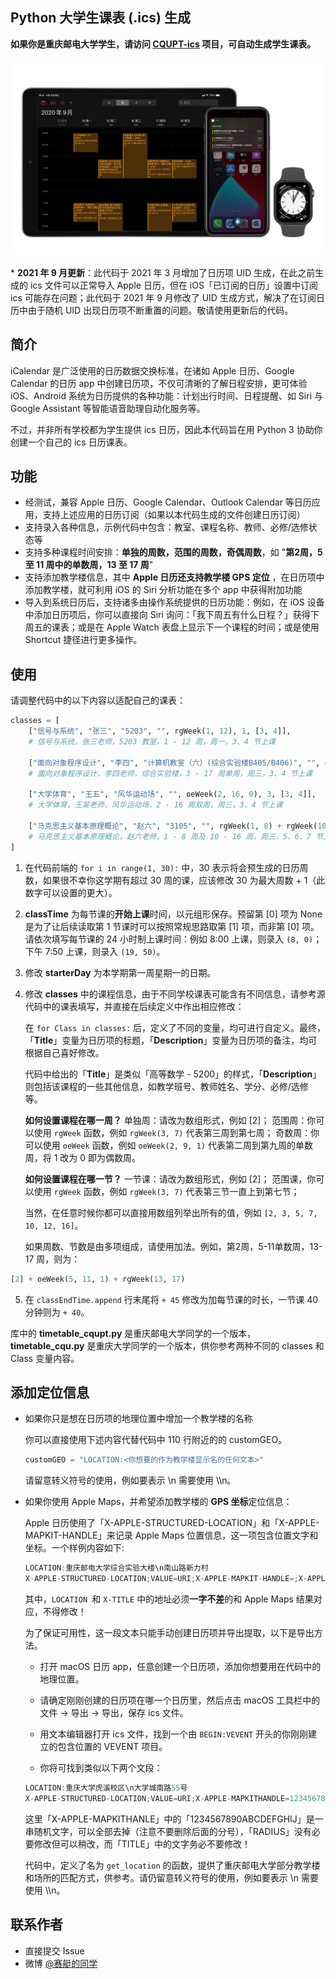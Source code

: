## Python 大学生课表 (.ics) 生成

**如果你是重庆邮电大学学生，请访问 [CQUPT-ics](https://github.com/junyilou/CQUPT-ics) 项目，可自动生成学生课表。**

![效果图](render_2020.jpg)

\* **2021 年 9 月更新**：此代码于 2021 年 3 月增加了日历项 UID 生成，在此之前生成的 ics 文件可以正常导入 Apple 日历，但在 iOS「已订阅的日历」设置中订阅 ics 可能存在问题；此代码于 2021 年 9 月修改了 UID 生成方式，解决了在订阅日历中由于随机 UID 出现日历项不断重置的问题。敬请使用更新后的代码。

## 简介

iCalendar 是广泛使用的日历数据交换标准，在诸如 Apple 日历、Google Calendar 的日历 app 中创建日历项，不仅可清晰的了解日程安排，更可体验 iOS、Android 系统为日历提供的各种功能：计划出行时间、日程提醒、如 Siri 与 Google Assistant 等智能语音助理自动化服务等。

不过，并非所有学校都为学生提供 ics 日历，因此本代码旨在用 Python 3 协助你创建一个自己的 ics 日历课表。

## 功能

* 经测试，兼容 Apple 日历、Google Calendar、Outlook Calendar 等日历应用，支持上述应用的日历订阅（如果以本代码生成的文件创建日历订阅）
* 支持录入各种信息，示例代码中包含：教室、课程名称、教师、必修/选修状态等
* 支持多种课程时间安排：**单独的周数，范围的周数，奇偶周数**，如 "**第2周，5 至 11 周中的单数周，13 至 17 周**"
* 支持添加教学楼信息，其中 **Apple 日历还支持教学楼 GPS 定位** ，在日历项中添加教学楼，就可利用 iOS 的 Siri 分析功能在多个 app 中获得附加功能
* 导入到系统日历后，支持诸多由操作系统提供的日历功能：例如，在 iOS 设备中添加日历项后，你可以直接向 Siri 询问：「我下周五有什么日程？」获得下周五的课表；或是在 Apple Watch 表盘上显示下一个课程的时间；或是使用 Shortcut 捷径进行更多操作。

## 使用

请调整代码中的以下内容以适配自己的课表：

```python
classes = [
	["信号与系统", "张三", "5203", "", rgWeek(1, 12), 1, [3, 4]],
	# 信号与系统，张三老师，5203 教室，1 - 12 周，周一，3、4 节上课
 
	["面向对象程序设计", "李四", "计算机教室（六）(综合实验楼B405/B406)", "", oeWeek(3, 17, 1), 3, [3, 4]],
	# 面向对象程序设计，李四老师，综合实验楼，3 - 17 周单周，周三，3、4 节上课
 
	["大学体育", "王五", "风华运动场", "", oeWeek(2, 16, 0), 3, [3, 4]],
	# 大学体育，王吴老师，风华运动场，2 - 16 周双周，周三，3、4 节上课
 
	["马克思主义基本原理概论", "赵六", "3105", "", rgWeek(1, 8) + rgWeek(10, 16), 3, [5, 6, 7]],
	# 马克思主义基本原理概论，赵六老师，1 - 8 周及 10 - 16 周，周三，5、6、7 节上课
]
```

1. 在代码前端的 `for i in range(1, 30):` 中，30 表示将会预生成的日历周数，如果很不幸你这学期有超过 30 周的课，应该修改 30 为最大周数 + 1（此数字可以设置的更大）。

2. **classTime** 为每节课的**开始上课**时间，以元组形保存。预留第 [0] 项为 None 是为了让后续读取第 1 节课时可以按照常规思路取第 [1] 项，而非第 [0] 项。请依次填写每节课的 24 小时制上课时间：例如 8:00 上课，则录入 `(8, 0)`；下午 7:50 上课，则录入 `(19, 50)`。

3. 修改 **starterDay** 为本学期第一周星期一的日期。

4. 修改 **classes** 中的课程信息，由于不同学校课表可能含有不同信息，请参考源代码中的课表填写，并直接在后续定义中作出相应修改：

   在 `for Class in classes:` 后，定义了不同的变量，均可进行自定义。最终，「**Title**」变量为日历项的标题，「**Description**」变量为日历项的备注，均可根据自己喜好修改。

   代码中给出的「**Title**」是类似「高等数学 - 5200」的样式，「**Description**」则包括该课程的一些其他信息，如教学班号、教师姓名、学分、必修/选修等。

   **如何设置课程在哪一周？**
   单独周：请改为数组形式，例如 [2]；
   范围周：你可以使用 `rgWeek` 函数，例如 `rgWeek(3, 7)` 代表第三周到第七周；
   奇数周：你可以使用 `oeWeek` 函数，例如 `oeWeek(2, 9, 1)` 代表第二周到第九周的单数周，将 1 改为 0 即为偶数周。

   **如何设置课程在哪一节？**
   一节课：请改为数组形式，例如 [2]；
   范围课，你可以使用 `rgWeek` 函数，例如 `rgWeek(3, 7)` 代表第三节一直上到第七节；

   当然，在任意时候你都可以直接用数组列举出所有的值，例如 `[2, 3, 5, 7, 10, 12, 16]`。

   如果周数、节数是由多项组成，请使用加法。例如，第2周，5-11单数周，13-17 周，则为：

```python
[2] + oeWeek(5, 11, 1) + rgWeek(13, 17)
```

5. 在 `classEndTime.append` 行末尾将 `+ 45` 修改为加每节课的时长，一节课 40 分钟则为 `+ 40`。


库中的 **timetable_cqupt.py** 是重庆邮电大学同学的一个版本，**timetable_cqu.py** 是重庆大学同学的一个版本，供你参考两种不同的 classes 和 Class 变量内容。

## 添加定位信息

* 如果你只是想在日历项的地理位置中增加一个教学楼的名称

  你可以直接使用下述内容代替代码中 110 行附近的的 customGEO。

  ```python
  customGEO = "LOCATION:<你想要的作为教学楼显示名的任何文本>"
  ```

  请留意转义符号的使用，例如要表示 \n 需要使用 \\\\n。

* 如果你使用 Apple Maps，并希望添加教学楼的 **GPS 坐标**定位信息：

  Apple 日历使用了「X-APPLE-STRUCTURED-LOCATION」和「X-APPLE-MAPKIT-HANDLE」来记录 Apple Maps 位置信息，这一项包含位置文字和坐标。一个样例内容如下:

  ```C++
  LOCATION:重庆邮电大学综合实验大楼\n南山路新力村
  X-APPLE-STRUCTURED-LOCATION;VALUE=URI;X-APPLE-MAPKIT-HANDLE=;X-APPLE-RADIUS=500;X-TITLE=重庆邮电大学综合实验大楼\\n南山路新力村:geo:29.524289,106.605595
  ```

  其中，`LOCATION `和 `X-TITLE` 中的地址必须**一字不差**的和 Apple Maps 结果对应，不得修改！

  为了保证可用性，这一段文本只能手动创建日历项并导出提取，以下是导出方法。

  * 打开 macOS 日历 app，任意创建一个日历项，添加你想要用在代码中的地理位置。

  * 请确定刚刚创建的日历项在哪一个日历里，然后点击 macOS 工具栏中的 文件 -> 导出 -> 导出，保存 ics 文件。

  * 用文本编辑器打开 ics 文件，找到一个由 `BEGIN:VEVENT` 开头的你刚刚建立的包含位置的 VEVENT 项目。

  * 你将可找到类似以下两个文段：

  ```C++
  LOCATION:重庆大学虎溪校区\n大学城南路55号    
  X-APPLE-STRUCTURED-LOCATION;VALUE=URI;X-APPLE-MAPKITHANDLE=1234567890ABCDEFGHIJ;X-APPLE-RADIUS=925.4324489259043;X-TITLE=重庆大学虎溪校区\\n大学城南路5号:geo:29.592566,106.299150
  ```

  这里「X-APPLE-MAPKITHANLE」中的「1234567890ABCDEFGHIJ」是一串随机文字，可以全部去掉（注意不要删除后面的分号），「RADIUS」没有必要修改但可以稍改，而「TITLE」中的文字务必不要修改！

  代码中，定义了名为 `get_location` 的函数，提供了重庆邮电大学部分教学楼和场所的匹配方式，供参考。请仍留意转义符号的使用，例如要表示 \n 需要使用 \\\\n。

## 联系作者

* 直接提交 Issue
* 微博 [@赛艇的同学](http://weibo.com/u/3566216663 "@赛艇的同学")

